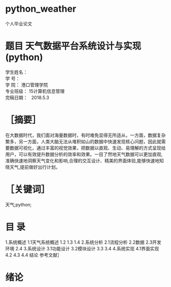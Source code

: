 # python_weather
个人毕业论文
# 题目 天气数据平台系统设计与实现(python)
学生姓名：                       
学    号：                       
学    院：   港口管理学院      
专业班级：   15计算机信息管理      
完稿日期：   2018.5.3           
# ［摘要］
在大数据时代，我们面对海量数据时，有时难免显得无所适从，一方面，数据复杂繁多，另一方面，人类大脑无法从堆积如山的数据中快速发现核心问题，因此就需要数据可视化，通过丰富的视觉效果，把数据以直观、生动、易理解的方式呈现给用户，可以有效提升数据分析的效率和效果。一目了然地天气数据可以更加直观,准确快速地洞察天气变化和影响,合理的交互设计、精美的界面体验,能够快速地知晓天气,提前做好出行计划。
# ［关键词］
天气;python;
# 目 录
  1.系统概述
    1.1天气系统概述
    1.2
    1.3
    1.4
  2.系统分析
    2.1流程分析
    2.2数据
    2.3开发环境
    2.4
  3.系统设计
    3.1功能设计
    3.2模块设计
    3.3
    3.4
  4.系统实现
  4.1界面实现
  4.2
  4.3
  4.4
  结论
  参考文献］
# 绪论
